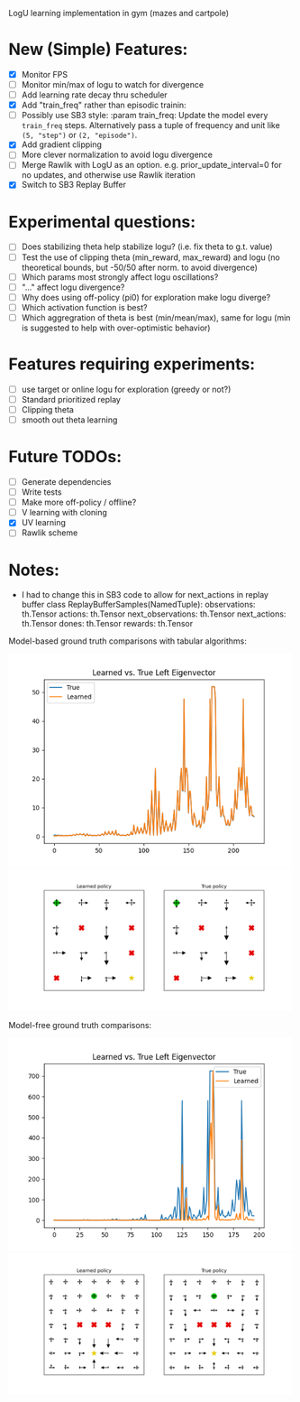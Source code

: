 LogU learning implementation in gym (mazes and cartpole)

# New (Simple) Features:
- [x] Monitor FPS
- [ ] Monitor min/max of logu to watch for divergence
- [ ] Add learning rate decay thru scheduler
- [x] Add "train_freq" rather than episodic trainin:
- [ ] Possibly use SB3 style: :param train_freq: Update the model every ``train_freq`` steps. Alternatively pass a tuple of frequency and unit
        like ``(5, "step")`` or ``(2, "episode")``.
- [x] Add gradient clipping
- [ ] More clever normalization to avoid logu divergence
- [ ] Merge Rawlik with LogU as an option. e.g. prior_update_interval=0 for no updates, and otherwise use Rawlik iteration
- [x] Switch to SB3 Replay Buffer

# Experimental questions:
- [ ] Does stabilizing theta help stabilize logu? (i.e. fix theta to g.t. value)
- [ ] Test the use of clipping theta (min_reward, max_reward) and logu (no theoretical bounds, but -50/50 after norm. to avoid divergence)
- [ ] Which params most strongly affect logu oscillations?
- [ ] "..." affect logu divergence? 
- [ ] Why does using off-policy (pi0) for exploration make logu diverge?
- [ ] Which activation function is best?
- [ ] Which aggregration of theta is best (min/mean/max), same for logu (min is suggested to help with over-optimistic behavior)

# Features requiring experiments:
- [ ] use target or online logu for exploration (greedy or not?)
- [ ] Standard prioritized replay
- [ ] Clipping theta
- [ ] smooth out theta learning

# Future TODOs:
- [ ] Generate dependencies
- [ ] Write tests
- [ ] Make more off-policy / offline?
- [ ] V learning with cloning
- [x] UV learning
- [ ] Rawlik scheme

# Notes:
- I had to change this in SB3 code to allow for next_actions in replay buffer
class ReplayBufferSamples(NamedTuple):
    observations: th.Tensor
    actions: th.Tensor
    next_observations: th.Tensor
    next_actions: th.Tensor
    dones: th.Tensor
    rewards: th.Tensor

Model-based ground truth comparisons with tabular algorithms:

![eigvec](figures/left_eigenvector_MB.png)
![policy](figures/policy_MB.png)

Model-free ground truth comparisons:

![eigvec][eigvec_figure]
![policy][policy_figure]

[policy_figure]: figures/policy_MF.png
[eigvec_figure]: figures/left_eigenvector_MF.png